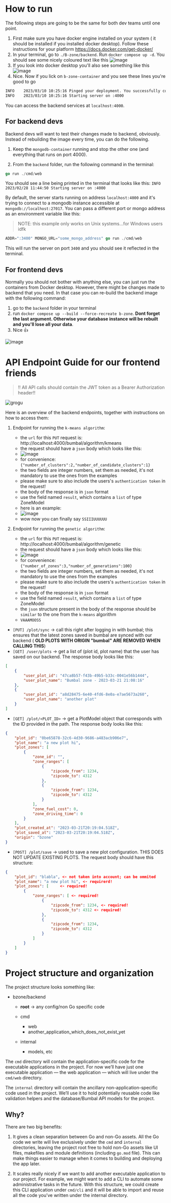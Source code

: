 
# How to run

The following steps are going to be the same for both dev teams until one point.

1. First make sure you have docker engine installed on your system ( it should be installed if you installed docker desktop). Follow these instructions for your platform https://docs.docker.com/get-docker/ 
2. In your terminal, go to `./B-zone/backend`. Run `docker compose up -d`. You should see some nicely coloured text like this
![image](https://user-images.githubusercontent.com/70640237/224291503-25dc7053-e831-4057-bc54-e18b16e9f87c.png)
3. If you look into docker desktop you'll also see something like this 
![image](https://user-images.githubusercontent.com/70640237/224291715-f23d961c-8d5e-4918-962d-27acdb4d5851.png)
4. Nice. Now if you lick on `b-zone-container` and you see these lines you're good to go
```bash
INFO    2023/03/10 10:25:16 Pinged your deployment. You successfully connected to MongoDB!
INFO    2023/03/10 10:25:16 Starting server on :4000
```

You can access the backend services at `localhost:4000`.


## For backend devs

Backend devs will want to test their changes made to backend, obviously. Instead of rebuilding the image every time, you can do the following.

1. Keep the `mongodb-container` running and stop the other one (and everything that runs on port 4000).

2. From the `backend` folder, run the following command in the terminal:

```go
go run ./cmd/web
```

You should see a line being printed in the terminal that looks like this:
`INFO	2023/02/28 11:44:50 Starting server on :4000`

By default, the server starts running on address `localhost:4000` and it's trying to connect to a mongodb instance accessible at `mongodb://localhost:27017`. You can pass a different port or mongo address as an environment variable like this:

> NOTE: this example only works on Unix systems...for Windows users idfk

```go
ADDR=":3400" MONGO_URL="some_mongo_address" go run ./cmd/web
```

This will run the server on port `3400` and you should see it reflected in the terminal.

## For frontend devs 

Normally you should not bother with anything else, you can just run the containers from Docker desktop. However, there might be changes made to backend that you need. In that case you can re-build the backend image with the following command:
1. go to the `backend` folder in your terminal
2. run `docker compose up --build --force-recreate b-zone`. **Dont forget the last argument. Otherwise your database instance will be rebuilt and you'll lose all your data**.
3. Nice 👍

![image](https://user-images.githubusercontent.com/70640237/224294005-238c103f-add2-49f2-9d5d-f7658ad4df92.png)

# API Endpoint Guide for our frontend friends
> !! All API calls should contain the JWT token as a Bearer Authorization header!!

![grogu](https://user-images.githubusercontent.com/53708808/226573731-2376ac58-cb0b-40a5-bbc8-b0590f503d43.png)

Here is an overview of the backend endpoints, together with instructions on how to access them:

1. Endpoint for running the `k-means algorithm`:
    - the `url` for this `PUT` request is: http://localhost:4000/bumbal/algorithm/kmeans
    - the request should have a `json` body which looks like this: 
    - ![image](https://user-images.githubusercontent.com/53708808/226574702-fe906675-0c77-47b5-b618-059c1d525e1f.png)
    - for convenience: `{"number_of_clusters":2,"number_of_candidate_clusters":1}`
    - the two fields are integer numbers, set them as needed, it's not mandatory to use the ones from the examples
    - please make sure to also include the users's `authentication token` in the request!
    - the body of the response is in `json` format
    - use the field named `result`, which contains a `list` of type ZoneModel
    - here is an example:
    - ![image](https://user-images.githubusercontent.com/53708808/226575577-102ed80b-5171-455d-a218-2b15a8908f58.png)
    - wow now you can finally say `SSIIIUUUUUU`

2. Endpoint for running the `genetic algorithm`:
    - the `url` for this `PUT` request is: http://localhost:4000/bumbal/algorithm/genetic
    - the request should have a `json` body which looks like this: 
    - ![image](https://user-images.githubusercontent.com/53708808/227016388-03fc8190-a58a-4970-9509-53fba2619fff.png)
    - for convenience: `{"number_of_zones":3,"number_of_generations":100}`
    - the two fields are integer numbers, set them as needed, it's not mandatory to use the ones from the examples
    - please make sure to also include the users's `authentication token` in the request!
    - the body of the response is in `json` format
    - use the field named `result`, which contains a `list` of type ZoneModel
    - the `json` structure present in the body of the response should be `similar` to the one from the `k-means` algorithm
    - `VAAAMOOSS`

- `[PUT] /plot/sync` -> call this right after logging in with bumbal; this ensures that the latest zones saved in bumbal are synced with our backend ( **OLD PLOTS WITH ORIGIN "bumbal" ARE REMOVED WHEN CALLING THIS**)
- `[GET] /user/plots` -> get a list of (plot id, plot name) that the user has saved on our backend. The response body looks like this:
```json
[
	{
		"user_plot_id": "47ca8b57-f43b-49b5-b33c-0041e56b1444",
		"user_plot_name": "Bumbal zone - 2023-03-21 21:08:16"
	},
	{
		"user_plot_id": "a8d28475-6e40-4fd6-8e0a-e7ae5673a260",
		"user_plot_name": "another plot"
	}
]
```
- `[GET] /plot/<PLOT_ID>` -> get a PlotModel object that corresponds with the ID provided in the path. The response body looks like this:
```json
{
	"plot_id": "0be65878-32c6-4d30-9686-a483acb906e7",
	"plot_name": "a new plot hi",
	"plot_zones": [
		{
			"zone_id": "",
			"zone_ranges": [
				{
					"zipcode_from": 1234,
					"zipcode_to": 4312
				},
				{
					"zipcode_from": 1234,
					"zipcode_to": 4312
				}
			],
			"zone_fuel_cost": 0,
			"zone_driving_time": 0
		}
	],
	"plot_created_at": "2023-03-21T20:19:04.518Z",
	"plot_saved_at": "2023-03-21T20:19:04.518Z",
	"origin": "bzone"
}
```
- `[POST] /plot/save` -> used to save a new plot configuration. THIS DOES NOT UPDATE EXISTING PLOTS. The request body should have this structure:
```json
{
	"plot_id": "blabla", <- not taken into account; can be ommited
	"plot_name": "a new plot hi", <- requirerd!
	"plot_zones": [     <- required!
		{
			"zone_ranges": [ <- required!
				{
					"zipcode_from": 1234, <- required!
					"zipcode_to": 4312 <- required!
				},
				{
					"zipcode_from": 1234,
					"zipcode_to": 4312
				}
			]
		}
	]
}
```


# Project structure and organization

The project structure looks something like:

- bzone/backend
    - **root** -> any config/non Go specific code 
    - cmd
        - web
        - another_application_which_does_not_exist_yet

    - internal
        - models, etc
    


The `cmd` directory will contain the application-specific code for the executable applications in the project. For now we’ll have just one executable application — the web application — which will live under the `cmd/web` directory.

The `internal` directory will contain the ancillary non-application-specific code used in the project. We’ll use it to hold potentially reusable code like validation helpers and the database/Bumbal API models for the project.

## Why?

There are two big benefits:

1. It gives a clean separation between Go and non-Go assets. All the Go code we write will live exclusively under the `cmd` and `internal` directories, leaving the project root free to hold non-Go assets like UI files, makefiles and module definitions (including `go.mod` file). This can make things easier to manage when it comes to building and deploying the app later.

2. It scales really nicely if we want to add another executable application to our project. For example, we might want to add a CLI to automate some administrative tasks in the future. With this structure, we could create this CLI application under `cmd/cli` and it will be able to import and reuse all the code you’ve written under the internal directory.


